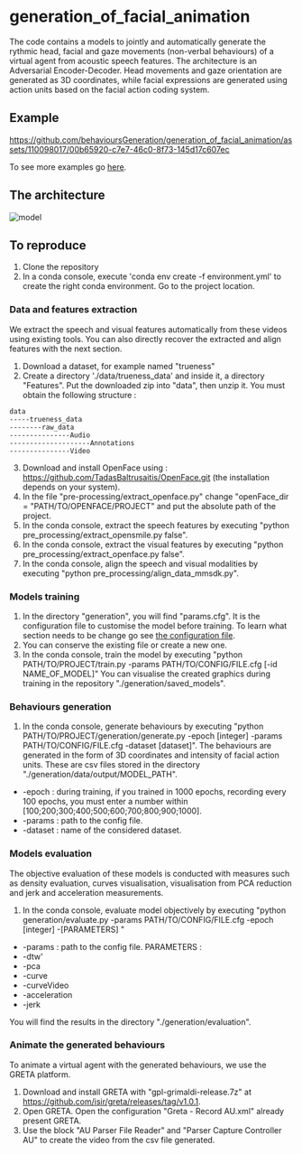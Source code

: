# generation_of_facial_animation

The code contains a models to jointly and automatically generate the rythmic head, facial and gaze movements (non-verbal behaviours) of a virtual agent from acoustic speech features. The architecture is an Adversarial Encoder-Decoder. Head movements and gaze orientation are generated as 3D coordinates, while facial expressions are generated using action units based on the facial action coding system. 

## Example

https://github.com/behavioursGeneration/generation_of_facial_animation/assets/110098017/00b65920-c7e7-46c0-8f73-145d17c607ec

To see more examples go [here](https://www.youtube.com/playlist?list=PLRyxHB7gYN-BPB6RvTt2xPE9nwLuMq2yD).

## The architecture 
![model](https://github.com/behavioursGeneration/generation_of_facial_animation/assets/110098017/69b9be4d-a048-47db-8d5d-f8996821c802)

## To reproduce
1. Clone the repository
2. In a conda console, execute 'conda env create -f environment.yml' to create the right conda environment. Go to the project location.

### Data and features extraction 
We extract the speech and visual features automatically from these videos using existing tools. You can also directly recover the extracted and align features with the next section.

1. Download a dataset, for example named "trueness"
2. Create a directory './data/trueness_data' and inside it, a directory "Features". Put the downloaded zip into "data", then unzip it. You must obtain the following structure :
```
data
-----trueness_data
--------raw_data
---------------Audio
--------------------Annotations
---------------Video
```
3. Download and install OpenFace using : https://github.com/TadasBaltrusaitis/OpenFace.git (the installation depends on your system). 
4. In the file "pre-processing/extract_openface.py" change "openFace_dir = "PATH/TO/OPENFACE/PROJECT" and put the absolute path of the project.
5. In the conda console, extract the speech features by executing "python pre_processing/extract_opensmile.py false".
6. In the conda console, extract the visual features by executing "python pre_processing/extract_openface.py false".
7. In the conda console, align the speech and visual modalities by executing "python pre_processing/align_data_mmsdk.py".
   

### Models training
1. In the directory "generation", you will find "params.cfg". 
It is the configuration file to customise the model before training. 
To learn what section needs to be change go see [the configuration file](docs/config_file.md).
2. You can conserve the existing file or create a new one. 
3. In the conda console, train the model by executing "python PATH/TO/PROJECT/train.py -params PATH/TO/CONFIG/FILE.cfg [-id NAME_OF_MODEL]"
You can visualise the created graphics during training in the repository "./generation/saved_models". 

### Behaviours generation
1. In the conda console, generate behaviours by executing "python PATH/TO/PROJECT/generation/generate.py -epoch [integer] -params PATH/TO/CONFIG/FILE.cfg -dataset [dataset]". The behaviours are generated in the form of 3D coordinates and intensity of facial action units. These are csv files stored in the directory "./generation/data/output/MODEL_PATH".

- -epoch : during training, if you trained in 1000 epochs, recording every 100 epochs, you must enter a number within [100;200;300;400;500;600;700;800;900;1000].
- -params : path to the config file. 
- -dataset : name of the considered dataset. 

### Models evaluation
The objective evaluation of these models is conducted with measures such as density evaluation, curves visualisation, visualisation from PCA reduction and jerk and acceleration measurements. 

1.  In the conda console, evaluate model objectively by executing "python generation/evaluate.py -params PATH/TO/CONFIG/FILE.cfg -epoch [integer] -[PARAMETERS] "

- -params : path to the config file. 
PARAMETERS :
- -dtw'
- -pca
- -curve
- -curveVideo
- -acceleration
- -jerk

You will find the results in the directory "./generation/evaluation".


### Animate the generated behaviours
To animate a virtual agent with the generated behaviours, we use the GRETA platform. 

1. Download and install GRETA with "gpl-grimaldi-release.7z" at https://github.com/isir/greta/releases/tag/v1.0.1.
2. Open GRETA. Open the configuration "Greta - Record AU.xml" already present GRETA. 
3. Use the block "AU Parser File Reader" and "Parser Capture Controller AU" to create the video from the csv file generated. 
